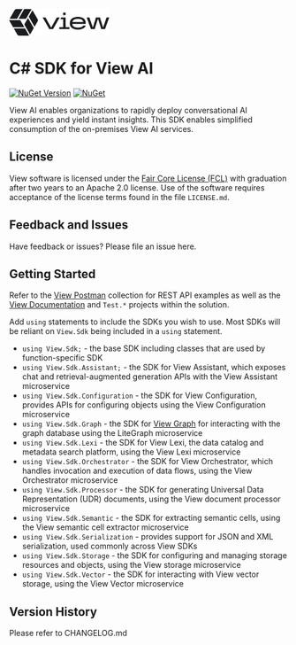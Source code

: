 <img src="https://github.com/view-io/sdk-csharp/blob/main/assets/view_logo.png?raw=true" height="48">

# C# SDK for View AI

[![NuGet Version](https://img.shields.io/nuget/v/View.Sdk.svg?style=flat)](https://www.nuget.org/packages/View.Sdk/) [![NuGet](https://img.shields.io/nuget/dt/View.Sdk.svg)](https://www.nuget.org/packages/View.Sdk) 

View AI enables organizations to rapidly deploy conversational AI experiences and yield instant insights.  This SDK enables simplified consumption of the on-premises View AI services.

## License

View software is licensed under the [Fair Core License (FCL)](https://fcl.dev/) with graduation after two years to an Apache 2.0 license.  Use of the software requires acceptance of the license terms found in the file `LICENSE.md`.

## Feedback and Issues

Have feedback or issues?  Please file an issue here.

## Getting Started

Refer to the [View Postman](https://github.com/view-io/postman) collection for REST API examples as well as the [View Documentation](https://docs.view.io) and `Test.*` projects within the solution.

Add `using` statements to include the SDKs you wish to use.  Most SDKs will be reliant on `View.Sdk` being included in a `using` statement.

- `using View.Sdk;` - the base SDK including classes that are used by function-specific SDK
- `using View.Sdk.Assistant;` - the SDK for View Assistant, which exposes chat and retrieval-augmented generation APIs with the View Assistant microservice
- `using View.Sdk.Configuration` - the SDK for View Configuration, provides APIs for configuring objects using the View Configuration microservice
- `using View.Sdk.Graph` - the SDK for [View Graph](https://github.com/jchristn/litegraph) for interacting with the graph database using the LiteGraph microservice
- `using View.Sdk.Lexi` - the SDK for View Lexi, the data catalog and metadata search platform, using the View Lexi microservice
- `using View.Sdk.Orchestrator` - the SDK for View Orchestrator, which handles invocation and execution of data flows, using the View Orchestrator microservice
- `using View.Sdk.Processor` - the SDK for generating Universal Data Representation (UDR) documents, using the View document processor microservice
- `using View.Sdk.Semantic` - the SDK for extracting semantic cells, using the View semantic cell extractor microservice
- `using View.Sdk.Serialization` - provides support for JSON and XML serialization, used commonly across View SDKs
- `using View.Sdk.Storage` - the SDK for configuring and managing storage resources and objects, using the View storage microservice
- `using View.Sdk.Vector` - the SDK for interacting with View vector storage, using the View Vector microservice

## Version History

Please refer to CHANGELOG.md
